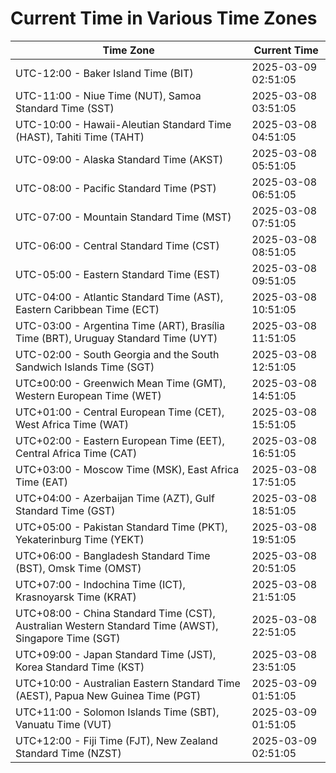 # Current Time in Various Time Zones

| Time Zone | Current Time |
|-----------|--------------|
| UTC-12:00 - Baker Island Time (BIT) | 2025-03-09 02:51:05 |
| UTC-11:00 - Niue Time (NUT), Samoa Standard Time (SST) | 2025-03-08 03:51:05 |
| UTC-10:00 - Hawaii-Aleutian Standard Time (HAST), Tahiti Time (TAHT) | 2025-03-08 04:51:05 |
| UTC-09:00 - Alaska Standard Time (AKST) | 2025-03-08 05:51:05 |
| UTC-08:00 - Pacific Standard Time (PST) | 2025-03-08 06:51:05 |
| UTC-07:00 - Mountain Standard Time (MST) | 2025-03-08 07:51:05 |
| UTC-06:00 - Central Standard Time (CST) | 2025-03-08 08:51:05 |
| UTC-05:00 - Eastern Standard Time (EST) | 2025-03-08 09:51:05 |
| UTC-04:00 - Atlantic Standard Time (AST), Eastern Caribbean Time (ECT) | 2025-03-08 10:51:05 |
| UTC-03:00 - Argentina Time (ART), Brasília Time (BRT), Uruguay Standard Time (UYT) | 2025-03-08 11:51:05 |
| UTC-02:00 - South Georgia and the South Sandwich Islands Time (SGT) | 2025-03-08 12:51:05 |
| UTC±00:00 - Greenwich Mean Time (GMT), Western European Time (WET) | 2025-03-08 14:51:05 |
| UTC+01:00 - Central European Time (CET), West Africa Time (WAT) | 2025-03-08 15:51:05 |
| UTC+02:00 - Eastern European Time (EET), Central Africa Time (CAT) | 2025-03-08 16:51:05 |
| UTC+03:00 - Moscow Time (MSK), East Africa Time (EAT) | 2025-03-08 17:51:05 |
| UTC+04:00 - Azerbaijan Time (AZT), Gulf Standard Time (GST) | 2025-03-08 18:51:05 |
| UTC+05:00 - Pakistan Standard Time (PKT), Yekaterinburg Time (YEKT) | 2025-03-08 19:51:05 |
| UTC+06:00 - Bangladesh Standard Time (BST), Omsk Time (OMST) | 2025-03-08 20:51:05 |
| UTC+07:00 - Indochina Time (ICT), Krasnoyarsk Time (KRAT) | 2025-03-08 21:51:05 |
| UTC+08:00 - China Standard Time (CST), Australian Western Standard Time (AWST), Singapore Time (SGT) | 2025-03-08 22:51:05 |
| UTC+09:00 - Japan Standard Time (JST), Korea Standard Time (KST) | 2025-03-08 23:51:05 |
| UTC+10:00 - Australian Eastern Standard Time (AEST), Papua New Guinea Time (PGT) | 2025-03-09 01:51:05 |
| UTC+11:00 - Solomon Islands Time (SBT), Vanuatu Time (VUT) | 2025-03-09 01:51:05 |
| UTC+12:00 - Fiji Time (FJT), New Zealand Standard Time (NZST) | 2025-03-09 02:51:05 |
